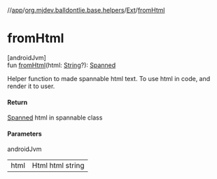 //[app](../../../index.md)/[org.mjdev.balldontlie.base.helpers](../index.md)/[Ext](index.md)/[fromHtml](from-html.md)

# fromHtml

[androidJvm]\
fun [fromHtml](from-html.md)(html: [String](https://kotlinlang.org/api/latest/jvm/stdlib/kotlin/-string/index.html)?): [Spanned](https://developer.android.com/reference/kotlin/android/text/Spanned.html)

Helper function to made spannable html text. To use html in code, and render it to user.

#### Return

[Spanned](https://developer.android.com/reference/kotlin/android/text/Spanned.html) html in spannable class

#### Parameters

androidJvm

| | |
|---|---|
| html | Html html string |
